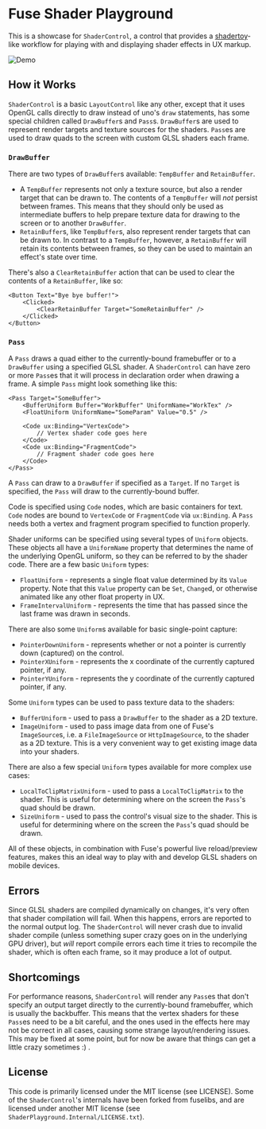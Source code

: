 # Fuse Shader Playground

This is a showcase for `ShaderControl`, a control that provides a [shadertoy](https://www.shadertoy.com/)-like workflow for playing with and displaying shader effects in UX markup.

![Demo](https://github.com/yupferris/fuse-shader-playground/blob/master/demo.gif)

## How it Works

`ShaderControl` is a basic `LayoutControl` like any other, except that it uses OpenGL calls directly to draw instead of uno's `draw` statements, has some special children called `DrawBuffer`s and `Pass`s. `DrawBuffer`s are used to represent render targets and texture sources for the shaders. `Pass`es are used to draw quads to the screen with custom GLSL shaders each frame.

### `DrawBuffer`

There are two types of `DrawBuffer`s available: `TempBuffer` and `RetainBuffer`.

- A `TempBuffer` represents not only a texture source, but also a render target that can be drawn to. The contents of a `TempBuffer` will _not_ persist between frames. This means that they should only be used as intermediate buffers to help prepare texture data for drawing to the screen or to another `DrawBuffer`.
- `RetainBuffer`s, like `TempBuffer`s, also represent render targets that can be drawn to. In contrast to a `TempBuffer`, however, a `RetainBuffer` will retain its contents between frames, so they can be used to maintain an effect's state over time.

There's also a `ClearRetainBuffer` action that can be used to clear the contents of a `RetainBuffer`, like so:

```ux
<Button Text="Bye bye buffer!">
	<Clicked>
		<ClearRetainBuffer Target="SomeRetainBuffer" />
	</Clicked>
</Button>
```

### `Pass`

A `Pass` draws a quad either to the currently-bound framebuffer or to a `DrawBuffer` using a specified GLSL shader. A `ShaderControl` can have zero or more `Pass`es that it will process in declaration order when drawing a frame. A simple `Pass` might look something like this:

```ux
<Pass Target="SomeBuffer">
	<BufferUniform Buffer="WorkBuffer" UniformName="WorkTex" />
	<FloatUniform UniformName="SomeParam" Value="0.5" />

	<Code ux:Binding="VertexCode">
		// Vertex shader code goes here
	</Code>
	<Code ux:Binding="FragmentCode">
		// Fragment shader code goes here
	</Code>
</Pass>
```

A `Pass` can draw to a `DrawBuffer` if specified as a `Target`. If no `Target` is specified, the `Pass` will draw to the currently-bound buffer.

Code is specified using `Code` nodes, which are basic containers for text. `Code` nodes are bound to `VertexCode` or `FragmentCode` via `ux:Binding`. A `Pass` needs both a vertex and fragment program specified to function properly.

Shader uniforms can be specified using several types of `Uniform` objects. These objects all have a `UniformName` property that determines the name of the underlying OpenGL uniform, so they can be referred to by the shader code. There are a few basic `Uniform` types:

- `FloatUniform` - represents a single float value determined by its `Value` property. Note that this `Value` property can be `Set`, `Change`d, or otherwise animated like any other float property in UX.
- `FrameIntervalUniform` - represents the time that has passed since the last frame was drawn in seconds.

There are also some `Uniform`s available for basic single-point capture:

- `PointerDownUniform` - represents whether or not a pointer is currently down (captured) on the control.
- `PointerXUniform` - represents the x coordinate of the currently captured pointer, if any.
- `PointerYUniform` - represents the y coordinate of the currently captured pointer, if any.

Some `Uniform` types can be used to pass texture data to the shaders:

- `BufferUniform` - used to pass a `DrawBuffer` to the shader as a 2D texture.
- `ImageUniform` - used to pass image data from one of Fuse's `ImageSource`s, i.e. a `FileImageSource` or `HttpImageSource`, to the shader as a 2D texture. This is a very convenient way to get existing image data into your shaders.

There are also a few special `Uniform` types available for more complex use cases:

- `LocalToClipMatrixUniform` - used to pass a `LocalToClipMatrix` to the shader. This is useful for determining where on the screen the `Pass`'s quad should be drawn.
- `SizeUniform` - used to pass the control's visual size to the shader. This is useful for determining where on the screen the `Pass`'s quad should be drawn.

All of these objects, in combination with Fuse's powerful live reload/preview features, makes this an ideal way to play with and develop GLSL shaders on mobile devices.

## Errors

Since GLSL shaders are compiled dynamically on changes, it's very often that shader compilation will fail. When this happens, errors are reported to the normal output log. The `ShaderControl` will never crash due to invalid shader compile (unless something super crazy goes on in the underlying GPU driver), but _will_ report compile errors each time it tries to recompile the shader, which is often each frame, so it may produce a lot of output.

## Shortcomings

For performance reasons, `ShaderControl` will render any `Pass`es that don't specify an output target directly to the currently-bound framebuffer, which is usually the backbuffer. This means that the vertex shaders for these `Pass`es need to be a bit careful, and the ones used in the effects here may not be correct in all cases, causing some strange layout/rendering issues. This may be fixed at some point, but for now be aware that things can get a little crazy sometimes :) .

## License

This code is primarily licensed under the MIT license (see LICENSE). Some of the `ShaderControl`'s internals have been forked from fuselibs, and are licensed under another MIT license (see `ShaderPlayground.Internal/LICENSE.txt`).
